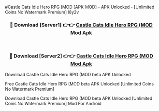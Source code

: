 #Castle Cats Idle Hero RPG (MOD [APK-MOD] - APK Unlocked - [Unlimited Coins No Watermark Premium] l8y2v



<div align="center">

<h3>🔴 Download [Server1] 👉👉 <a href="https://momento.my/?title=Castle_Cats_Idle_Hero_RPG_(MOD">Castle Cats Idle Hero RPG (MOD Mod Apk</a></h3><br>

<h3>🔴 Download [Server2] 👉👉 <a href="https://momento.my/?title=Castle_Cats_Idle_Hero_RPG_(MOD">Castle Cats Idle Hero RPG (MOD Mod Apk</a></h3>
</div>



Download Castle Cats Idle Hero RPG (MOD beta APK Unlocked

Free Castle Cats Idle Hero RPG (MOD beta APK Unlocked [Unlimited Coins No Watermark Premium]

Download Castle Cats Idle Hero RPG (MOD beta APK Unlocked [Unlimited Coins No Watermark Premium] Mod For Android

